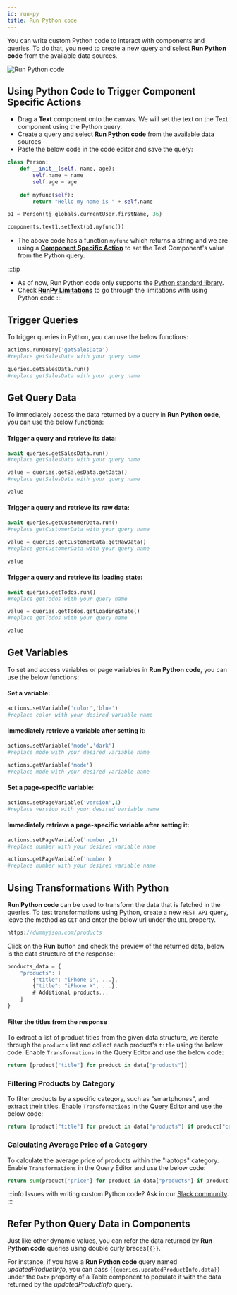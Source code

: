 ```yaml
---
id: run-py
title: Run Python code
---
```


You can write custom Python code to interact with components and queries. To do that, you need to create a new query and select **Run Python code** from the available data sources.

<div style={{textAlign: 'center'}}>
    <img className="screenshot-full" src="/img/datasource-reference/custom-python/add-run-py.png" alt="Run Python code" />
</div>

## Using Python Code to Trigger Component Specific Actions

- Drag a **Text** component onto the canvas. We will set the text on the Text component using the Python query.
- Create a query and select **Run Python code** from the available data sources
- Paste the below code in the code editor and save the query:

```python
class Person:
    def __init__(self, name, age):
        self.name = name
        self.age = age
        
    def myfunc(self):
        return "Hello my name is " + self.name

p1 = Person(tj_globals.currentUser.firstName, 36)

components.text1.setText(p1.myfunc())
```

- The above code has a function `myfunc` which returns a string and we are using a **[Component Specific Action](/docs/tooljet-concepts/component-specific-actions)** to set the Text Component's value from the Python query. 

:::tip
- As of now, Run Python code only supports the [Python standard library](https://docs.python.org/3/library/).
- Check **[RunPy Limitations](/docs/contributing-guide/troubleshooting/runpy-limitations)** to go through the limitations with using Python code
:::

## Trigger Queries
To trigger queries in Python, you can use the below functions:

```py
actions.runQuery('getSalesData')
#replace getSalesData with your query name
```

```py
queries.getSalesData.run()
#replace getSalesData with your query name
```

## Get Query Data

To immediately access the data returned by a query in **Run Python code**, you can use the below functions: 

#### Trigger a query and retrieve its data:
```py
await queries.getSalesData.run()
#replace getSalesData with your query name

value = queries.getSalesData.getData()
#replace getSalesData with your query name

value
```

#### Trigger a query and retrieve its raw data:
```py
await queries.getCustomerData.run()
#replace getCustomerData with your query name

value = queries.getCustomerData.getRawData()
#replace getCustomerData with your query name

value
```

#### Trigger a query and retrieve its loading state:
```py
await queries.getTodos.run()
#replace getTodos with your query name

value = queries.getTodos.getLoadingState()
#replace getTodos with your query name

value
```

## Get Variables

To set and access variables or page variables in **Run Python code**, you can use the below functions:

#### Set a variable:
```py
actions.setVariable('color','blue')
#replace color with your desired variable name
```

#### Immediately retrieve a variable after setting it:
```py
actions.setVariable('mode','dark')
#replace mode with your desired variable name

actions.getVariable('mode')
#replace mode with your desired variable name
```

#### Set a page-specific variable:
```py
actions.setPageVariable('version',1)
#replace version with your desired variable name
```

#### Immediately retrieve a page-specific variable after setting it:
```py
actions.setPageVariable('number',1)
#replace number with your desired variable name

actions.getPageVariable('number')
#replace number with your desired variable name
```

## Using Transformations With Python
**Run Python code** can be used to transform the data that is fetched in the queries. To test transformations using Python, create a new `REST API` query, leave the method as `GET` and enter the below url under the `URL` property.

```js
https://dummyjson.com/products
```

Click on the **Run** button and check the preview of the returned data, below is the data structure of the response:

```js
products_data = {
    "products": [
        {"title": "iPhone 9", ...},
        {"title": "iPhone X", ...},
        # Additional products...
    ]
}
```

#### Filter the titles from the response
To extract a list of product titles from the given data structure, we iterate through the `products` list and collect each product's `title` using the below code. Enable `Transformations` in the Query Editor and use the below code:

```python
return [product["title"] for product in data["products"]]
```

### Filtering Products by Category

To filter products by a specific category, such as "smartphones", and extract their titles. Enable `Transformations` in the Query Editor and use the below code:

```python
return [product["title"] for product in data["products"] if product["category"] == "smartphones"]
```

### Calculating Average Price of a Category

To calculate the average price of products within the "laptops" category. Enable `Transformations` in the Query Editor and use the below code:

```python
return sum(product["price"] for product in data["products"] if product["category"] == "laptops") / len([product for product in data["products"] if product["category"] == "laptops"]) if len([product for product in data["products"] if product["category"] == "laptops"]) > 0 else 0
```

:::info
Issues with writing custom Python code? Ask in our [Slack community](https://www.tooljet.com/slack).
:::

## Refer Python Query Data in Components

Just like other dynamic values, you can refer the data returned by **Run Python code** queries using double curly braces`{{}}`.

For instance, if you have a **Run Python code** query named *updatedProductInfo*, you can pass `{{queries.updatedProductInfo.data}}` under the `Data` property of a Table component to populate it with the data returned by the *updatedProductInfo* query. 